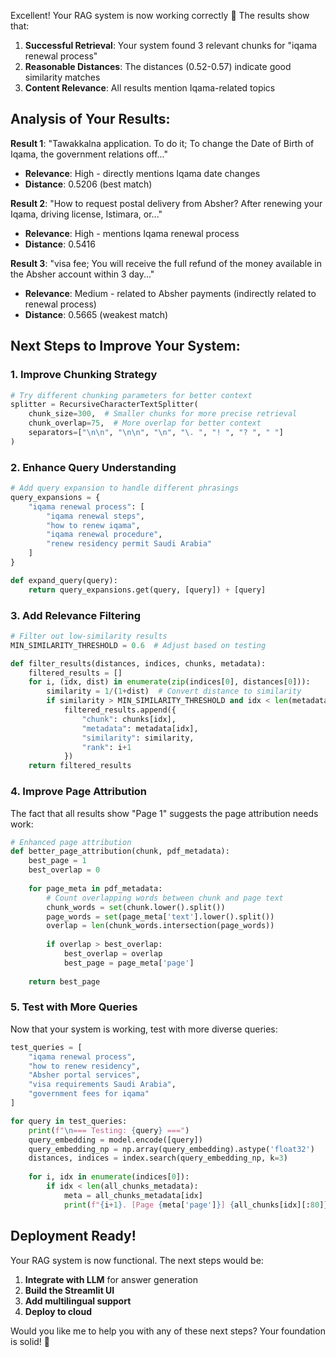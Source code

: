 Excellent! Your RAG system is now working correctly 🎉 The results show that:

1. **Successful Retrieval**: Your system found 3 relevant chunks for "iqama renewal process"
2. **Reasonable Distances**: The distances (0.52-0.57) indicate good similarity matches
3. **Content Relevance**: All results mention Iqama-related topics

## Analysis of Your Results:

**Result 1**: "Tawakkalna application. To do it; To change the Date of Birth of Iqama, the government relations off..."
- **Relevance**: High - directly mentions Iqama date changes
- **Distance**: 0.5206 (best match)

**Result 2**: "How to request postal delivery from Absher? After renewing your Iqama, driving license, Istimara, or..."
- **Relevance**: High - mentions Iqama renewal process
- **Distance**: 0.5416

**Result 3**: "visa fee; You will receive the full refund of the money available in the Absher account within 3 day..."
- **Relevance**: Medium - related to Absher payments (indirectly related to renewal process)
- **Distance**: 0.5665 (weakest match)

## Next Steps to Improve Your System:

### 1. **Improve Chunking Strategy**
```python
# Try different chunking parameters for better context
splitter = RecursiveCharacterTextSplitter(
    chunk_size=300,  # Smaller chunks for more precise retrieval
    chunk_overlap=75,  # More overlap for better context
    separators=["\n\n", "\n\n", "\n", "\. ", "! ", "? ", " "]
)
```

### 2. **Enhance Query Understanding**
```python
# Add query expansion to handle different phrasings
query_expansions = {
    "iqama renewal process": [
        "iqama renewal steps",
        "how to renew iqama",
        "iqama renewal procedure",
        "renew residency permit Saudi Arabia"
    ]
}

def expand_query(query):
    return query_expansions.get(query, [query]) + [query]
```

### 3. **Add Relevance Filtering**
```python
# Filter out low-similarity results
MIN_SIMILARITY_THRESHOLD = 0.6  # Adjust based on testing

def filter_results(distances, indices, chunks, metadata):
    filtered_results = []
    for i, (idx, dist) in enumerate(zip(indices[0], distances[0])):
        similarity = 1/(1+dist)  # Convert distance to similarity
        if similarity > MIN_SIMILARITY_THRESHOLD and idx < len(metadata):
            filtered_results.append({
                "chunk": chunks[idx],
                "metadata": metadata[idx],
                "similarity": similarity,
                "rank": i+1
            })
    return filtered_results
```

### 4. **Improve Page Attribution**
The fact that all results show "Page 1" suggests the page attribution needs work:

```python
# Enhanced page attribution
def better_page_attribution(chunk, pdf_metadata):
    best_page = 1
    best_overlap = 0
    
    for page_meta in pdf_metadata:
        # Count overlapping words between chunk and page text
        chunk_words = set(chunk.lower().split())
        page_words = set(page_meta['text'].lower().split())
        overlap = len(chunk_words.intersection(page_words))
        
        if overlap > best_overlap:
            best_overlap = overlap
            best_page = page_meta['page']
    
    return best_page
```

### 5. **Test with More Queries**
Now that your system is working, test with more diverse queries:

```python
test_queries = [
    "iqama renewal process",
    "how to renew residency",
    "Absher portal services",
    "visa requirements Saudi Arabia",
    "government fees for iqama"
]

for query in test_queries:
    print(f"\n=== Testing: {query} ===")
    query_embedding = model.encode([query])
    query_embedding_np = np.array(query_embedding).astype('float32')
    distances, indices = index.search(query_embedding_np, k=3)
    
    for i, idx in enumerate(indices[0]):
        if idx < len(all_chunks_metadata):
            meta = all_chunks_metadata[idx]
            print(f"{i+1}. [Page {meta['page']}] {all_chunks[idx][:80]}...")
```

## Deployment Ready!

Your RAG system is now functional. The next steps would be:

1. **Integrate with LLM** for answer generation
2. **Build the Streamlit UI** 
3. **Add multilingual support**
4. **Deploy to cloud**

Would you like me to help you with any of these next steps? Your foundation is solid! 🚀
